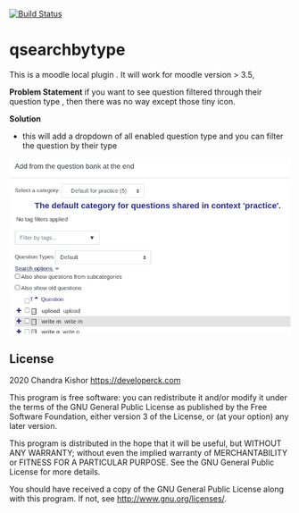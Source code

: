 [![Build Status](https://travis-ci.org/developerck/moodle-local_qsearchbytype.svg?branch=master)](https://travis-ci.org/developerck/moodle-local_qsearchbytype)


# qsearchbytype #
This is a moodle local plugin . It will work for moodle  version > 3.5, 

**Problem Statement**
if you want to see question filtered through their question type , then there was no way except those tiny icon.

**Solution**
* this will add a dropdown of all enabled question type and you can filter the question by their type

![qsearchbytype](https://raw.githubusercontent.com/developerck/developerck.github.io/master/repo/qsearchbytype/filter_during_adding_quiz.png)



## License ##

2020 
Chandra Kishor
https://developerck.com

This program is free software: you can redistribute it and/or modify it under
the terms of the GNU General Public License as published by the Free Software
Foundation, either version 3 of the License, or (at your option) any later
version.

This program is distributed in the hope that it will be useful, but WITHOUT ANY
WARRANTY; without even the implied warranty of MERCHANTABILITY or FITNESS FOR A
PARTICULAR PURPOSE.  See the GNU General Public License for more details.

You should have received a copy of the GNU General Public License along with
this program.  If not, see <http://www.gnu.org/licenses/>.
